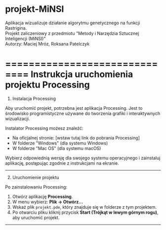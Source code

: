 # projekt-MiNSI
Aplikacja wizualizuje działanie algorytmu genetycznego na funkcji Rastrigina.  
Projekt zaliczeniowy z przedmiotu "Metody i Narzędzia Sztucznej Inteligencji (MiNSI)"   
Autorzy: Maciej Mróz, Roksana Patelczyk



==============================
Instrukcja uruchomienia projektu Processing
==============================

1. Instalacja Processing

Aby uruchomić projekt, potrzebna jest aplikacja Processing. Jest to środowisko programistyczne używane do tworzenia grafiki i interaktywnych wizualizacji.

Instalator Processing możesz znaleźć:
- Na oficjalnej stronie: [wstaw tutaj link do pobrania Processing]
- W folderze "Windows" (dla systemu Windows)
- W folderze "Mac OS" (dla systemu macOS)

Wybierz odpowiednią wersję dla swojego systemu operacyjnego i zainstaluj aplikację, postępując zgodnie z instrukcjami na ekranie.

---

2. Uruchomienie projektu

Po zainstalowaniu Processing:

1. Otwórz aplikację **Processing**.
2. W menu wybierz: **Plik → Otwórz...**
3. Wskaż plik `projekt.pde`, który znajduje się w folderze z tym projektem.
4. Po otwarciu pliku kliknij przycisk **Start (Trójkąt w lewym górnym rogu)**, aby uruchomić projekt.

---
